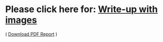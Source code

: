 
# Please click here for: [ Write-up with images](https://htmlpreview.github.io/?https://github.com/karinekode/Mobile-app/blob/main/HTML/BTO-Analysis-Buddy-Report.html)

( [Download PDF Report](https://github.com/karinekode/Mobile-app/files/10716362/BTO-Analysis-Buddy-Report.pdf) )

